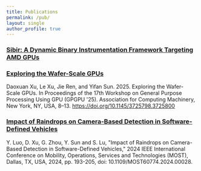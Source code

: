```yaml
---
title: Publications
permalink: /pub/
layout: single
author_profile: true
---
```


### [Sibir: A Dynamic Binary Instrumentation Framework Targeting AMD GPUs]()

### [Exploring the Wafer-Scale GPUs](https://dl.acm.org/doi/pdf/10.1145/3725798.3725800)
Daoxuan Xu, Le Xu, Jie Ren, and Yifan Sun. 2025. Exploring the Wafer-Scale GPUs. In Proceedings of the 17th Workshop on General Purpose Processing Using GPU (GPGPU '25). Association for Computing Machinery, New York, NY, USA, 8–13. https://doi.org/10.1145/3725798.3725800


### [Impact of Raindrops on Camera-Based Detection in Software-Defined Vehicles](https://wmit-pages-prod.s3.amazonaws.com/wp-content/uploads/sites/13/2024/03/19170923/MOST24-Raindrop.pdf)
Y. Luo, D. Xu, G. Zhou, Y. Sun and S. Lu, "Impact of Raindrops on Camera-Based Detection in Software-Defined Vehicles," 2024 IEEE International Conference on Mobility, Operations, Services and Technologies (MOST), Dallas, TX, USA, 2024, pp. 193-205, doi: 10.1109/MOST60774.2024.00028.